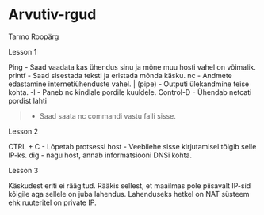 # Arvutiv-rgud
Tarmo Roopärg

Lesson 1

Ping - Saad vaadata kas ühendus sinu ja mõne muu hosti vahel on võimalik.
printf - Saad sisestada teksti ja eristada mõnda käsku.
nc - Andmete edastamine internetiühenduste vahel.
| (pipe) - Outputi ülekandmine teise kohta.
-l - Paneb nc kindlale pordile kuuldele.
Control-D - Ühendab netcati pordist lahti
> - Saad saata nc commandi vastu faili sisse.

Lesson 2 

CTRL + C - Lõpetab protsessi
host - Veebilehe sisse kirjutamisel tõlgib selle IP-ks.
dig - nagu host, annab informatsiooni DNSi kohta.

Lesson 3

Käskudest eriti ei räägitud.
Rääkis sellest, et maailmas pole piisavalt IP-sid kõigile aga sellele on juba lahendus.
Lahenduseks hetkel on NAT süsteem ehk ruuteritel on private IP.
